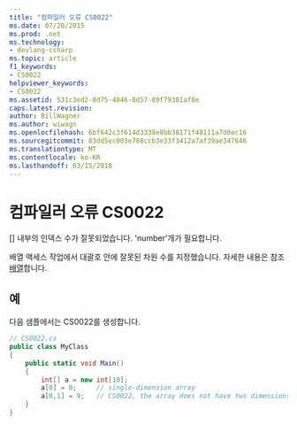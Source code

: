 ```yaml
---
title: "컴파일러 오류 CS0022"
ms.date: 07/20/2015
ms.prod: .net
ms.technology:
- devlang-csharp
ms.topic: article
f1_keywords:
- CS0022
helpviewer_keywords:
- CS0022
ms.assetid: 531c3ed2-0d75-4046-8d57-89f79381af8e
caps.latest.revision: 
author: BillWagner
ms.author: wiwagn
ms.openlocfilehash: 6bf642c3f614d3338e8bb38171f48111a7d0ec16
ms.sourcegitcommit: 83dd5ec003e788ccb3e33f3412a7af39ae347646
ms.translationtype: MT
ms.contentlocale: ko-KR
ms.lasthandoff: 03/15/2018
---
```

# <a name="compiler-error-cs0022"></a>컴파일러 오류 CS0022
[] 내부의 인덱스 수가 잘못되었습니다. 'number'개가 필요합니다.  
  
 배열 액세스 작업에서 대괄호 안에 잘못된 차원 수를 지정했습니다. 자세한 내용은 참조 [배열](../../csharp/programming-guide/arrays/index.md)합니다.  
  
## <a name="example"></a>예  
 다음 샘플에서는 CS0022를 생성합니다.  
  
```csharp  
// CS0022.cs  
public class MyClass  
{  
    public static void Main()  
    {  
        int[] a = new int[10];  
        a[0] = 0;     // single-dimension array  
        a[0,1] = 9;   // CS0022, the array does not have two dimensions  
    }  
}  
```
